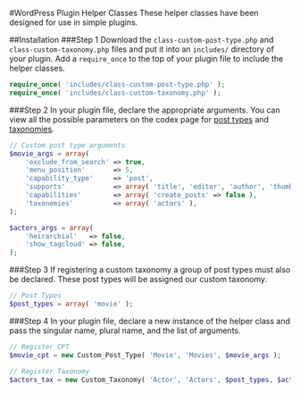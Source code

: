 #WordPress Plugin Helper Classes
These helper classes have been designed for use in simple plugins.

##Installation
###Step 1
Download the `class-custom-post-type.php` and `class-custom-taxonomy.php` files and put it into an `includes/` directory of your plugin.  Add a `require_once` to the top of your plugin file to include the helper classes.

```php
require_once( 'includes/class-custom-post-type.php' );
require_once( 'includes/class-custom-taxonomy.php' );
```

###Step 2
In your plugin file, declare the appropriate arguments.  You can view all the possible parameters on the codex page for [post types](http://codex.wordpress.org/Function_Reference/register_post_type) and [taxonomies](http://codex.wordpress.org/Function_Reference/register_taxonomy).

```php
// Custom post type arguments
$movie_args = array(
	'exclude_from_search' => true,
	'menu_position'       => 5,
	'capability_type'     => 'post',
	'supports'            => array( 'title', 'editor', 'author', 'thumbnail', 'excerpt', 'custom-fields' ),
	'capabilities'        => array( 'create_posts' => false ),
	'taxonomies'          => array( 'actors' ),
);

$actors_args = array(
	'heirarchial'   => false,
	'show_tagcloud' => false,
);
```

###Step 3
If registering a custom taxonomy a group of post types must also be declared.  These post types will be assigned our custom taxonomy.

````php
// Post Types
$post_types = array( 'movie' );
````


###Step 4
In your plugin file, declare a new instance of the helper class and pass the singular name, plural name, and the list of arguments.

```php
// Register CPT
$movie_cpt = new Custom_Post_Type( 'Movie', 'Movies', $movie_args );

// Register Taxonomy
$actors_tax = new Custom_Taxonomy( 'Actor', 'Actors', $post_types, $actors_args );
```
